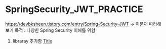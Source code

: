 # SpringSecurity_JWT_PRACTICE
https://devbksheen.tistory.com/entry/Spring-Security-JWT -> 이분꺼 따라해보기 
목적 : 다양한 Spring Security 이해를 위함 

1. libraray 추가함 
[Title](<init 0 0 0.pdf>)